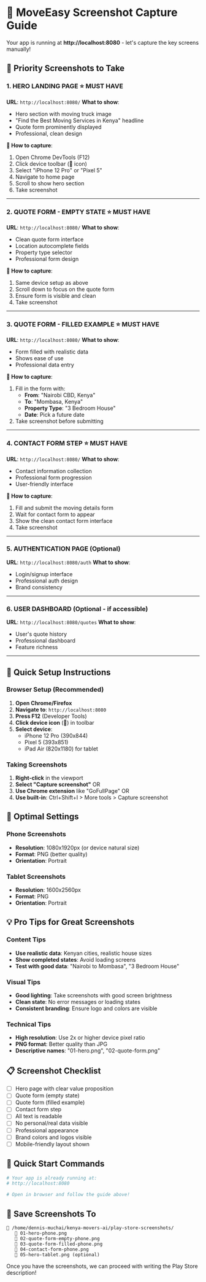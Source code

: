 # 📸 MoveEasy Screenshot Capture Guide

Your app is running at **http://localhost:8080** - let's capture the key screens manually!

## 🎯 Priority Screenshots to Take

### 1. **HERO LANDING PAGE** ⭐ MUST HAVE
**URL**: `http://localhost:8080/`
**What to show**: 
- Hero section with moving truck image
- "Find the Best Moving Services in Kenya" headline
- Quote form prominently displayed
- Professional, clean design

**📱 How to capture**:
1. Open Chrome DevTools (F12)
2. Click device toolbar (📱 icon)
3. Select "iPhone 12 Pro" or "Pixel 5"
4. Navigate to home page
5. Scroll to show hero section
6. Take screenshot

---

### 2. **QUOTE FORM - EMPTY STATE** ⭐ MUST HAVE
**URL**: `http://localhost:8080/`
**What to show**:
- Clean quote form interface
- Location autocomplete fields
- Property type selector
- Professional form design

**📱 How to capture**:
1. Same device setup as above
2. Scroll down to focus on the quote form
3. Ensure form is visible and clean
4. Take screenshot

---

### 3. **QUOTE FORM - FILLED EXAMPLE** ⭐ MUST HAVE
**URL**: `http://localhost:8080/`
**What to show**:
- Form filled with realistic data
- Shows ease of use
- Professional data entry

**📱 How to capture**:
1. Fill in the form with:
   - **From**: "Nairobi CBD, Kenya"
   - **To**: "Mombasa, Kenya"  
   - **Property Type**: "3 Bedroom House"
   - **Date**: Pick a future date
2. Take screenshot before submitting

---

### 4. **CONTACT FORM STEP** ⭐ MUST HAVE
**URL**: `http://localhost:8080/`
**What to show**:
- Contact information collection
- Professional form progression
- User-friendly interface

**📱 How to capture**:
1. Fill and submit the moving details form
2. Wait for contact form to appear
3. Show the clean contact form interface
4. Take screenshot

---

### 5. **AUTHENTICATION PAGE** (Optional)
**URL**: `http://localhost:8080/auth`
**What to show**:
- Login/signup interface
- Professional auth design
- Brand consistency

---

### 6. **USER DASHBOARD** (Optional - if accessible)
**URL**: `http://localhost:8080/quotes`
**What to show**:
- User's quote history
- Professional dashboard
- Feature richness

---

## 📱 Quick Setup Instructions

### Browser Setup (Recommended)
1. **Open Chrome/Firefox**
2. **Navigate to**: `http://localhost:8080`
3. **Press F12** (Developer Tools)
4. **Click device icon** (📱) in toolbar
5. **Select device**: 
   - iPhone 12 Pro (390x844)
   - Pixel 5 (393x851)
   - iPad Air (820x1180) for tablet

### Taking Screenshots
1. **Right-click** in the viewport
2. **Select "Capture screenshot"** OR
3. **Use Chrome extension** like "GoFullPage" OR
4. **Use built-in**: Ctrl+Shift+I > More tools > Capture screenshot

## 📐 Optimal Settings

### Phone Screenshots
- **Resolution**: 1080x1920px (or device natural size)
- **Format**: PNG (better quality)
- **Orientation**: Portrait

### Tablet Screenshots  
- **Resolution**: 1600x2560px
- **Format**: PNG
- **Orientation**: Portrait

## 💡 Pro Tips for Great Screenshots

### Content Tips
- **Use realistic data**: Kenyan cities, realistic house sizes
- **Show completed states**: Avoid loading screens
- **Test with good data**: "Nairobi to Mombasa", "3 Bedroom House"

### Visual Tips
- **Good lighting**: Take screenshots with good screen brightness
- **Clean state**: No error messages or loading states
- **Consistent branding**: Ensure logo and colors are visible

### Technical Tips
- **High resolution**: Use 2x or higher device pixel ratio
- **PNG format**: Better quality than JPG
- **Descriptive names**: "01-hero.png", "02-quote-form.png"

## 📋 Screenshot Checklist

- [ ] Hero page with clear value proposition
- [ ] Quote form (empty state)  
- [ ] Quote form (filled example)
- [ ] Contact form step
- [ ] All text is readable
- [ ] No personal/real data visible
- [ ] Professional appearance
- [ ] Brand colors and logos visible
- [ ] Mobile-friendly layout shown

## 🚀 Quick Start Commands

```bash
# Your app is already running at:
# http://localhost:8080

# Open in browser and follow the guide above!
```

## 📁 Save Screenshots To
```
📁 /home/dennis-muchai/kenya-movers-ai/play-store-screenshots/
   📄 01-hero-phone.png
   📄 02-quote-form-empty-phone.png  
   📄 03-quote-form-filled-phone.png
   📄 04-contact-form-phone.png
   📄 05-hero-tablet.png (optional)
```

Once you have the screenshots, we can proceed with writing the Play Store description!